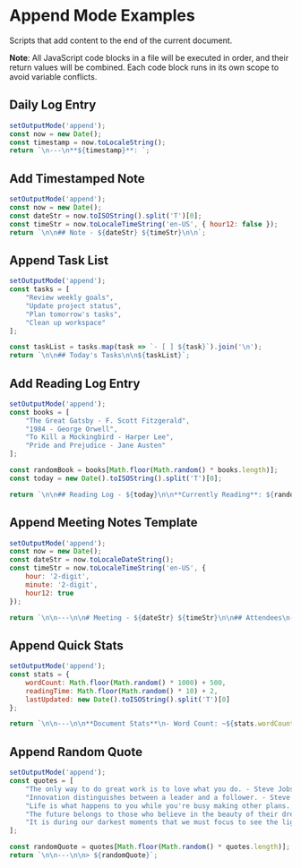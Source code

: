 # Append Mode Examples

Scripts that add content to the end of the current document.

**Note**: All JavaScript code blocks in a file will be executed in order, and their return values will be combined. Each code block runs in its own scope to avoid variable conflicts.

## Daily Log Entry

```javascript
setOutputMode('append');
const now = new Date();
const timestamp = now.toLocaleString();
return `\n---\n**${timestamp}**: `;
```

## Add Timestamped Note

```javascript
setOutputMode('append');
const now = new Date();
const dateStr = now.toISOString().split('T')[0];
const timeStr = now.toLocaleTimeString('en-US', { hour12: false });
return `\n\n## Note - ${dateStr} ${timeStr}\n\n`;
```

## Append Task List

```javascript
setOutputMode('append');
const tasks = [
    "Review weekly goals",
    "Update project status",
    "Plan tomorrow's tasks",
    "Clean up workspace"
];

const taskList = tasks.map(task => `- [ ] ${task}`).join('\n');
return `\n\n## Today's Tasks\n\n${taskList}`;
```

## Add Reading Log Entry

```javascript
setOutputMode('append');
const books = [
    "The Great Gatsby - F. Scott Fitzgerald",
    "1984 - George Orwell", 
    "To Kill a Mockingbird - Harper Lee",
    "Pride and Prejudice - Jane Austen"
];

const randomBook = books[Math.floor(Math.random() * books.length)];
const today = new Date().toISOString().split('T')[0];

return `\n\n## Reading Log - ${today}\n\n**Currently Reading**: ${randomBook}\n**Pages**: \n**Notes**: `;
```

## Append Meeting Notes Template

```javascript
setOutputMode('append');
const now = new Date();
const dateStr = now.toLocaleDateString();
const timeStr = now.toLocaleTimeString('en-US', { 
    hour: '2-digit', 
    minute: '2-digit',
    hour12: true 
});

return `\n\n---\n\n# Meeting - ${dateStr} ${timeStr}\n\n## Attendees\n- \n\n## Agenda\n- \n\n## Discussion\n\n\n## Action Items\n- [ ] \n\n## Next Steps\n`;
```

## Append Quick Stats

```javascript
setOutputMode('append');
const stats = {
    wordCount: Math.floor(Math.random() * 1000) + 500,
    readingTime: Math.floor(Math.random() * 10) + 2,
    lastUpdated: new Date().toISOString().split('T')[0]
};

return `\n\n---\n\n**Document Stats**\n- Word Count: ~${stats.wordCount}\n- Reading Time: ~${stats.readingTime} minutes\n- Last Updated: ${stats.lastUpdated}`;
```

## Append Random Quote

```javascript
setOutputMode('append');
const quotes = [
    "The only way to do great work is to love what you do. - Steve Jobs",
    "Innovation distinguishes between a leader and a follower. - Steve Jobs",
    "Life is what happens to you while you're busy making other plans. - John Lennon",
    "The future belongs to those who believe in the beauty of their dreams. - Eleanor Roosevelt",
    "It is during our darkest moments that we must focus to see the light. - Aristotle"
];

const randomQuote = quotes[Math.floor(Math.random() * quotes.length)];
return `\n\n---\n\n> ${randomQuote}`;
```
